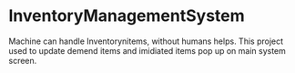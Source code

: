 # InventoryManagementSystem
Machine can handle Inventorynitems, without humans helps. This project used to update demend items and imidiated items pop up on main system screen.
